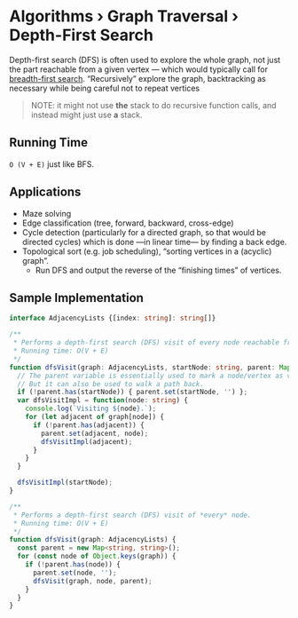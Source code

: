 # Algorithms › Graph Traversal › Depth-First Search
Depth-first search (DFS) is often used to explore the whole graph, not just the part reachable from a given vertex
— which would typically call for [breadth-first search](./graph-bfs.md).
“Recursively” explore the graph, backtracking as necessary while being careful not to repeat vertices

> NOTE: it might not use **the** stack to do recursive function calls, and instead might just use **a** stack.

## Running Time
`O (V + E)` just like BFS. 

## Applications
* Maze solving
* Edge classification (tree, forward, backward, cross-edge)
* Cycle detection (particularly for a directed graph, so that would be directed cycles) which is done —in linear time— by finding a back edge.
* Topological sort (e.g. job scheduling), “sorting vertices in a (acyclic) graph”.
  * Run DFS and output the reverse of the “finishing times” of vertices. 


## Sample Implementation
```typescript
interface AdjacencyLists {[index: string]: string[]}

/**
 * Performs a depth-first search (DFS) visit of every node reachable from a specific startNode.
 * Running time: O(V + E)
 */
function dfsVisit(graph: AdjacencyLists, startNode: string, parent: Map<string, string> = new Map()) {
  // The parent variable is essentially used to mark a node/vertex as visited.
  // But it can also be used to walk a path back.
  if (!parent.has(startNode)) { parent.set(startNode, '') };
  var dfsVisitImpl = function(node: string) {
    console.log(`Visiting ${node}.`);
    for (let adjacent of graph[node]) {
      if (!parent.has(adjacent)) {
        parent.set(adjacent, node);
        dfsVisitImpl(adjacent);
      }
    }
  }

  dfsVisitImpl(startNode);
}

/**
 * Performs a depth-first search (DFS) visit of *every* node.
 * Running time: O(V + E)
 */
function dfsVisit(graph: AdjacencyLists) {
  const parent = new Map<string, string>();
  for (const node of Object.keys(graph)) {
    if (!parent.has(node)) {
      parent.set(node, '');
      dfsVisit(graph, node, parent);
    }
  }
}
```
